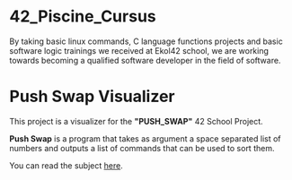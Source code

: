 # 42_Piscine_Cursus
By taking basic linux commands, C language functions projects and basic software logic trainings we received at Ekol42 school,
we are working towards becoming a qualified software developer in the field of software.

# Push Swap Visualizer
This project is a visualizer for the **"PUSH_SWAP"** 42 School Project.

**Push Swap** is a program that takes as argument a space separated list of numbers and outputs a list of commands that can be used to sort them.

You can read the subject [here](https://github.com/Binary-Hackers/42_Subjects/blob/master/00_Projects/02_Algorithmic/push_swap.pdf).
